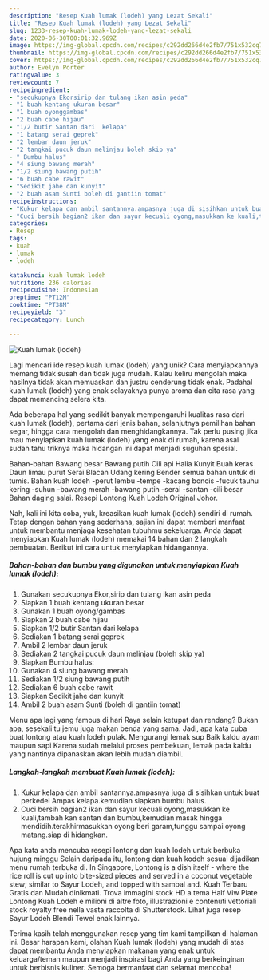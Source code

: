 ```yaml
---
description: "Resep Kuah lumak (lodeh) yang Lezat Sekali"
title: "Resep Kuah lumak (lodeh) yang Lezat Sekali"
slug: 1233-resep-kuah-lumak-lodeh-yang-lezat-sekali
date: 2020-06-30T00:01:32.969Z
image: https://img-global.cpcdn.com/recipes/c292dd266d4e2fb7/751x532cq70/kuah-lumak-lodeh-foto-resep-utama.jpg
thumbnail: https://img-global.cpcdn.com/recipes/c292dd266d4e2fb7/751x532cq70/kuah-lumak-lodeh-foto-resep-utama.jpg
cover: https://img-global.cpcdn.com/recipes/c292dd266d4e2fb7/751x532cq70/kuah-lumak-lodeh-foto-resep-utama.jpg
author: Evelyn Porter
ratingvalue: 3
reviewcount: 7
recipeingredient:
- "secukupnya Ekorsirip dan tulang ikan asin peda"
- "1 buah kentang ukuran besar"
- "1 buah oyonggambas"
- "2 buah cabe hijau"
- "1/2 butir Santan dari  kelapa"
- "1 batang serai geprek"
- "2 lembar daun jeruk"
- "2 tangkai pucuk daun melinjau boleh skip ya"
- " Bumbu halus"
- "4 siung bawang merah"
- "1/2 siung bawang putih"
- "6 buah cabe rawit"
- "Sedikit jahe dan kunyit"
- "2 buah asam Sunti boleh di gantiin tomat"
recipeinstructions:
- "Kukur kelapa dan ambil santannya.ampasnya juga di sisihkan untuk buat perkedel Ampas kelapa.kemudian siapkan bumbu halus."
- "Cuci bersih bagian2 ikan dan sayur kecuali oyong,masukkan ke kuali,tambah kan santan dan bumbu,kemudian masak hingga mendidih.terakhirmasukkan oyong beri garam,tunggu sampai oyong matang.siap di hidangkan."
categories:
- Resep
tags:
- kuah
- lumak
- lodeh

katakunci: kuah lumak lodeh 
nutrition: 236 calories
recipecuisine: Indonesian
preptime: "PT12M"
cooktime: "PT38M"
recipeyield: "3"
recipecategory: Lunch

---
```



![Kuah lumak (lodeh)](https://img-global.cpcdn.com/recipes/c292dd266d4e2fb7/751x532cq70/kuah-lumak-lodeh-foto-resep-utama.jpg)

Lagi mencari ide resep kuah lumak (lodeh) yang unik? Cara menyiapkannya memang tidak susah dan tidak juga mudah. Kalau keliru mengolah maka hasilnya tidak akan memuaskan dan justru cenderung tidak enak. Padahal kuah lumak (lodeh) yang enak selayaknya punya aroma dan cita rasa yang dapat memancing selera kita.

Ada beberapa hal yang sedikit banyak mempengaruhi kualitas rasa dari kuah lumak (lodeh), pertama dari jenis bahan, selanjutnya pemilihan bahan segar, hingga cara mengolah dan menghidangkannya. Tak perlu pusing jika mau menyiapkan kuah lumak (lodeh) yang enak di rumah, karena asal sudah tahu triknya maka hidangan ini dapat menjadi suguhan spesial.

Bahan-bahan Bawang besar Bawang putih Cili api Halia Kunyit Buah keras Daun limau purut Serai Blacan Udang kering Bender semua bahan untuk di tumis. Bahan kuah lodeh -perut lembu -tempe -kacang boncis -fucuk tauhu kering -suhun -bawang merah -bawang putih -serai -santan -cili besar Bahan daging salai. Resepi Lontong Kuah Lodeh Original Johor.


Nah, kali ini kita coba, yuk, kreasikan kuah lumak (lodeh) sendiri di rumah. Tetap dengan bahan yang sederhana, sajian ini dapat memberi manfaat untuk membantu menjaga kesehatan tubuhmu sekeluarga. Anda dapat menyiapkan Kuah lumak (lodeh) memakai 14 bahan dan 2 langkah pembuatan. Berikut ini cara untuk menyiapkan hidangannya.

<!--inarticleads1-->

##### Bahan-bahan dan bumbu yang digunakan untuk menyiapkan Kuah lumak (lodeh):

1. Gunakan secukupnya Ekor,sirip dan tulang ikan asin peda
1. Siapkan 1 buah kentang ukuran besar
1. Gunakan 1 buah oyong/gambas
1. Siapkan 2 buah cabe hijau
1. Siapkan 1/2 butir Santan dari  kelapa
1. Sediakan 1 batang serai geprek
1. Ambil 2 lembar daun jeruk
1. Sediakan 2 tangkai pucuk daun melinjau (boleh skip ya)
1. Siapkan  Bumbu halus:
1. Gunakan 4 siung bawang merah
1. Sediakan 1/2 siung bawang putih
1. Sediakan 6 buah cabe rawit
1. Siapkan Sedikit jahe dan kunyit
1. Ambil 2 buah asam Sunti (boleh di gantiin tomat)


Menu apa lagi yang famous di hari Raya selain ketupat dan rendang? Bukan apa, sesekali tu jemu juga makan benda yang sama. Jadi, apa kata cuba buat lontong atau kuah lodeh pulak. Mengurangi lemak sup Baik kaldu ayam maupun sapi Karena sudah melalui proses pembekuan, lemak pada kaldu yang nantinya dipanaskan akan lebih mudah diambil. 

<!--inarticleads2-->

##### Langkah-langkah membuat Kuah lumak (lodeh):

1. Kukur kelapa dan ambil santannya.ampasnya juga di sisihkan untuk buat perkedel Ampas kelapa.kemudian siapkan bumbu halus.
1. Cuci bersih bagian2 ikan dan sayur kecuali oyong,masukkan ke kuali,tambah kan santan dan bumbu,kemudian masak hingga mendidih.terakhirmasukkan oyong beri garam,tunggu sampai oyong matang.siap di hidangkan.


Apa kata anda mencuba resepi lontong dan kuah lodeh untuk berbuka hujung minggu Selain daripada itu, lontong dan kuah kodeh sesuai dijadikan menu rumah terbuka di. In Singapore, Lontong is a dish itself - where the rice roll is cut up into bite-sized pieces and served in a coconut vegetable stew; similar to Sayur Lodeh, and topped with sambal and. Kuah Terbaru Gratis dan Mudah dinikmati. Trova immagini stock HD a tema Half Viw Plate Lontong Kuah Lodeh e milioni di altre foto, illustrazioni e contenuti vettoriali stock royalty free nella vasta raccolta di Shutterstock. Lihat juga resep Sayur Lodeh Blendi Tewel enak lainnya. 

Terima kasih telah menggunakan resep yang tim kami tampilkan di halaman ini. Besar harapan kami, olahan Kuah lumak (lodeh) yang mudah di atas dapat membantu Anda menyiapkan makanan yang enak untuk keluarga/teman maupun menjadi inspirasi bagi Anda yang berkeinginan untuk berbisnis kuliner. Semoga bermanfaat dan selamat mencoba!
